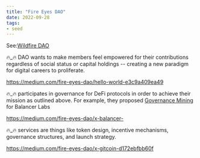 ```yaml
---
title: "Fire Eyes DAO"
date: 2022-09-28
tags:
- seed
---
```


See:[Wildfire DAO](/notes/Wildfire%20DAO.md)

🔥_🔥 DAO wants to make members feel empowered for their contributions regardless of social status or capital holdings -- creating a new paradigm for digital careers to proliferate. 

https://medium.com/fire-eyes-dao/hello-world-e3c9a409ea49

🔥_🔥 participates in governance for DeFi protocols in order to achieve their mission as outlined above. 
	For example, they proposed [Governance Mining](https://forum.balancer.fi/t/proposal-governance-mining/554) for Balancer Labs

https://medium.com/fire-eyes-dao/x-balancer-

🔥_🔥 services are things like token design, incentive mechanisms, governance structures, and launch strategy.

https://medium.com/fire-eyes-dao/x-gitcoin-d172ebfbb60f